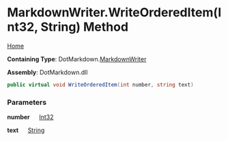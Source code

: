 # MarkdownWriter\.WriteOrderedItem\(Int32, String\) Method

[Home](../../../README.md)

**Containing Type**: DotMarkdown\.[MarkdownWriter](../README.md)

**Assembly**: DotMarkdown\.dll

```csharp
public virtual void WriteOrderedItem(int number, string text)
```

### Parameters

**number** &emsp; [Int32](https://docs.microsoft.com/en-us/dotnet/api/system.int32)

**text** &emsp; [String](https://docs.microsoft.com/en-us/dotnet/api/system.string)